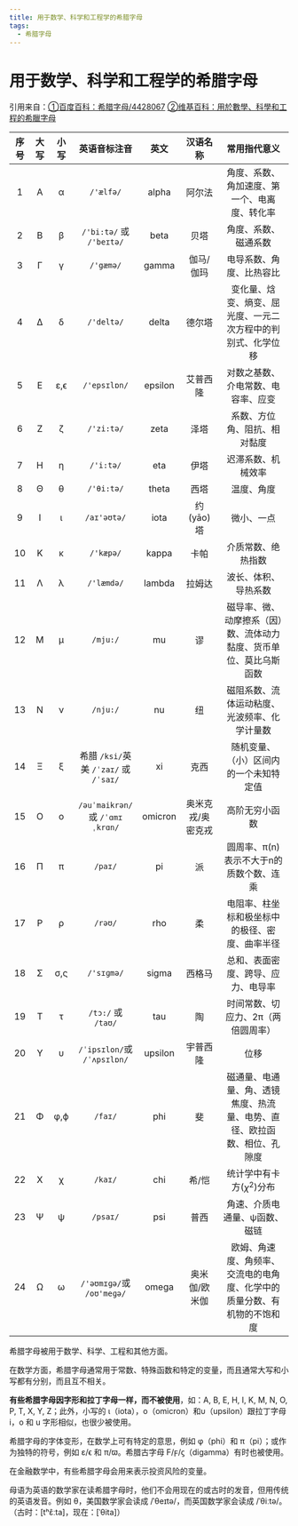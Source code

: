 ```yaml
---
title: 用于数学、科学和工程学的希腊字母
tags: 
  - 希腊字母
---
```


# 用于数学、科学和工程学的希腊字母

引用来自：[①百度百科：希腊字母/4428067](https://baike.baidu.com/item/希腊字母/4428067)
[②维基百科：用於數學、科學和工程的希臘字母](https://zh.wikipedia.org/wiki/用於數學、科學和工程的希臘字母)

| 序号 | 大写 | 小写 |          英语音标注音           |  英文   |   汉语名称    |                常用指代意义                |
| :--: |:--:| :--: | :-----------------------------: | :-----: |:---------:|:------------------------------------:|
|  1   | Α  |  α   |             `/'ælfə/`             |  alpha  |    阿尔法    |        角度、系数、角加速度、第一个、电离度、转化率        |
|  2   | Β  |  β   |      `/'bi:tə/` 或 `/'beɪtə/`       |  beta   |    贝塔     |              角度、系数、磁通系数              |
|  3   | Γ  |  γ   |             `/'gæmə/`             |  gamma  |   伽马/伽玛   |             电导系数、角度、比热容比             |
|  4   | Δ  |  δ   |            `/'deltə/`             |  delta  |    德尔塔    |    变化量、焓变、熵变、屈光度、一元二次方程中的判别式、化学位移    |
|  5   | Ε  | ε,ϵ  |           `/'epsɪlɒn/`            | epsilon |   艾普西隆    |          对数之基数、介电常数、电容率、应变           |
|  6   | Ζ  |  ζ   |            `/'zi:tə/`             |  zeta   |    泽塔     |            系数、方位角、阻抗、相对黏度            |
|  7   | Η  |  η   |             `/'i:tə/`             |   eta   |    伊塔     |              迟滞系数、机械效率               |
|  8   | Θ  |  θ   |            `/'θi:tə/`             |  theta  |    西塔     |                温度、角度                 |
|  9   | Ι  |  ι   |            `/aɪ'əʊtə/`            |  iota   |  约(yāo)塔  |                微小、一点                 |
|  10  | Κ  |  κ   |             `/'kæpə/`             |  kappa  |    卡帕     |              介质常数、绝热指数               |
|  11  | Λ  |  λ   |            `/'læmdə/`             | lambda  |    拉姆达    |              波长、体积、导热系数              |
|  12  | Μ  |  μ   |             `/mju:/`              |   mu    |     谬     |  磁导率、微、动摩擦系（因）数、流体动力黏度、货币单位、莫比乌斯函数   |
|  13  | Ν  |  ν   |             `/nju:/`              |   nu    |     纽     |        磁阻系数、流体运动粘度、光波频率、化学计量数        |
|  14  | Ξ  |  ξ   | 希腊 `/ksi/`英美 `/ˈzaɪ/` 或 `/ˈsaɪ/` |   xi    |    克西     |         随机变量、（小）区间内的一个未知特定值          |
|  15  | Ο  |  ο   |   `/əuˈmaikrən/`或 `/ˈɑmɪˌkrɑn/`    | omicron | 奥米克戎/奥密克戎 |               高阶无穷小函数                |
|  16  | Π  |  π   |              `/paɪ/`              |   pi    |     派     |        圆周率、π(n)表示不大于n的质数个数、连乘        |
|  17  | Ρ  |  ρ   |              `/rəʊ/`              |   rho   |     柔     |       电阻率、柱坐标和极坐标中的极径、密度、曲率半径        |
|  18  | Σ  | σ,ς  |            `/'sɪɡmə/`             |  sigma  |    西格马    |          总和、表面密度、跨导、应力、电导率           |
|  19  | Τ  |  τ   |         `/tɔ:/` 或 `/taʊ/`          |   tau   |     陶     |          时间常数、切应力、2π（两倍圆周率）          |
|  20  | Υ  |  υ   |     `/ˈipsɪlon/`或 `/ˈʌpsɪlɒn/`     | upsilon |   宇普西隆    |                  位移                  |
|  21  | Φ  | φ,ϕ  |              `/faɪ/`              |   phi   |     斐     | 磁通量、电通量、角、透镜焦度、热流量、电势、直径、欧拉函数、相位、孔隙度 |
|  22  | Χ  |  χ   |              `/kaɪ/`              |   chi   |    希/恺    |           统计学中有卡方($χ^2$)分布           |
|  23  | Ψ  |  ψ   |             `/psaɪ/`              |   psi   |    普西     |           角速、介质电通量、ψ函数、磁链            |
|  24  | Ω  |  ω   |      `/'əʊmɪɡə/`或 `/oʊ'meɡə/`      |  omega  |  奥米伽/欧米伽  | 欧姆、角速度、角频率、交流电的电角度、化学中的质量分数、有机物的不饱和度 |

希腊字母被用于数学、科学、工程和其他方面。

在数学方面，希腊字母通常用于常数、特殊函数和特定的变量，而且通常大写和小写都有分别，而且互不相关。

**有些希腊字母因字形和拉丁字母一样，而不被使用**，如：A, B, E, H, I, K, M, N, O, P, T, X, Y, Z；此外，小写的 ι（iota），ο（omicron）和υ（upsilon）跟拉丁字母 i，o 和 u 字形相似，也很少被使用。

希腊字母的字体变形，在数学上可有特定的意思，例如 φ（phi）和 π（pi）；或作为独特的符号，例如 ε/ϵ 和 π/ϖ。希腊古字母 Ϝ/ϝ/ϛ（digamma）有时也被使用。

在金融数学中，有些希腊字母会用来表示投资风险的变量。

母语为英语的数学家在读希腊字母时，他们不会用现在的或古时的发音，但用传统的英语发音。例如 θ，美国数学家会读成 /ˈθeɪtə/，而英国数学家会读成 /ˈθiːtə/。（古时：[tʰɛ̂ːta]，现在：[ˈθita]）
